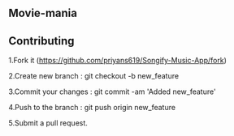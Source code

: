 ## Movie-mania
## Contributing
1.Fork it (https://github.com/priyans619/Songify-Music-App/fork)

2.Create new branch : git checkout -b new_feature

3.Commit your changes : git commit -am 'Added new_feature'

4.Push to the branch : git push origin new_feature

5.Submit a pull request.

